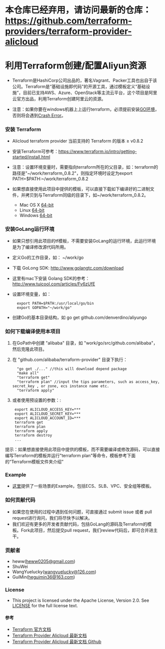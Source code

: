 # 本仓库已经弃用，请访问最新的仓库：https://github.com/terraform-providers/terraform-provider-alicloud

# 利用Terraform创建/配置Aliyun资源

* Terraform是HashiCorp公司出品的，著名Vagrant、Packer工具也出自于该公司。Terraform是“基础设施即代码”的开源工具，通过模板定义“基础设施”，目前已支持AWS、Azure、OpenStack等主流云平台，这个项目是阿里云官方出品，利用Terraform创建阿里云的资源。

* 注意：如果你要在windows机器上上运行terraform，必须提前安装[GO环境](https://golang.org/dl/)，否则将会遇到[Crash Error](https://github.com/alibaba/terraform-provider/issues/469)。

### 安装 Terraform
* Alicloud terraform provider 当前支持的 Terraform 的版本 ≥ v0.8.2
* 安装Terraform可参考：https://www.terraform.io/intro/getting-started/install.html
		
* 注意：设置环境变量时，需要指向terraform所在的父目录，如：terraform的路径是"~/work/terraform_0.8.2"，则指定环境时设定为export PATH=$PATH:~/work/terraform_0.8.2

* 如果想直接使用此项目中提供的模板，可以直接下载如下编译好的二进制文件，并拷贝到与Terraform同级的目录下，如~/work/terraform_0.8.2。

  * Mac OS X  [64-bit](http://tf-mac.oss-cn-shanghai.aliyuncs.com/terraform-provider-alicloud.zip )
  * Linux  [64-bit](http://tf-linux.oss-cn-shanghai.aliyuncs.com/terraform-provider-alicloud.zip )
  * Windows  [64-bit](http://tf-windows.oss-cn-shanghai.aliyuncs.com/terraform-provider-alicloud.exe)


### 安装GoLang运行环境
* 如果只想引用此项目的tf模板，不需要安装GoLang的运行环境，此运行环境是为了编译修改源代码所用。
* 定义Go的工作目录，如： ~/work/go
* 下载 GoLong SDK: http://www.golangtc.com/download 
* 这里有mac下安装 Golang SDK的参考： http://www.tuicool.com/articles/Fv6zUfE
* 设置环境变量，如：
		
		export PATH=$PATH:/usr/local/go/bin
		export GOPATH="~/work/go"

* 创建Go的基本目录结构，如 go get github.com/denverdino/aliyungo

### 如何下载编译使用本项目
1. 在GoPath中创建 "alibaba" 目录，如 "work/go/src/github.com/alibaba"，然后克隆此项目。
2. 在 "github.com/alibaba/terraform-provider" 目录下执行：
		
		 "go get ./..." //this will download depend package
		 "make all"
		 "terraform get"
		 "terraform plan" //input the tips parameters, such as access_key, secret_key , or zone, ecs instance name etc.
		 "terraform apply"
		 
3. 或者使用预设置的参数：:

		export ALICLOUD_ACCESS_KEY=*** 
		export ALICLOUD_SECRET_KEY=***
		export ALICLOUD_ACCOUNT_ID=***
		terraform get
		terraform plan
		terraform apply
		terraform destroy
		...
		
提示：如果想直接使用此项目中提供的模板，而不需要编译或修改源码，可以直接编写Terraform的模板并运行"terraform plan"等命令，模板参考下面的“Terraform模板文件夹介绍”

### Example

* [这里](terraform/examples)提供了一些场景的Example，包括ECS、SLB、VPC、安全组等模板。


### 如何贡献代码
* 如果您在使用的过程中遇到任何问题，可直接通过 submit issue 或者 pull request进行询问，我们将尽快予以解决。
* 我们欢迎有更多的开发者贡献代码，包括GoLang的源码及Terraform的模板。Fork此项目，然后提交pull request，我们review代码后，即可合并进主干。

### 贡献者
* heww(heww0205@gmail.com)
* ShuWei
* WangYuelucky(wangyuelucky@126.com)
* GuiMin(heguimin36@163.com)

### License
* This project is licensed under the Apache License, Version 2.0. See [LICENSE](https://github.com/denverdino/aliyungo/blob/master/LICENSE.txt) for the full license text.

#### 参考
* [Terraform 官方文档](https://www.terraform.io/docs/providers/alicloud/index.html)
* [Terraform Provider Alicloud 最新文档](http://47.95.33.19:4567/docs/providers/alicloud/)
* [Terraform Provider Alicloud 最新文档 Github](https://github.com/alibaba/terraform-provider-docs)
